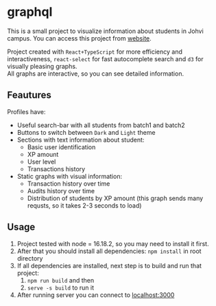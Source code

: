 # graphql

This is a small project to visualize information about students in Johvi campus. You can access this project from [website](https://mercey123-graphql.netlify.app/).

Project created with `React+TypeScript` for more efficiency and interactiveness, `react-select` for fast autocomplete search and `d3` for visually pleasing graphs.<br>
All graphs are interactive, so you can see detailed information.

## Feautures

Profiles have:

-   Useful search-bar with all students from batch1 and batch2
-   Buttons to switch between `Dark` and `Light` theme
-   Sections with text information about student:
    -   Basic user identification
    -   XP amount
    -   User level
    -   Transactions history
-   Static graphs with visual information:
    -   Transaction history over time
    -   Audits history over time
    -   Distribution of students by XP amount (this graph sends many requsts, so it takes 2-3 seconds to load)

## Usage

1. Project tested with node = 16.18.2, so you may need to install it first.
2. After that you should install all dependencies: `npm install` in root directory
3. If all dependencies are installed, next step is to build and run that project:
    1. `npm run build` and then
    2. `serve -s build` to run it
4. After running server you can connect to [localhost:3000](http://localhost:3000)
